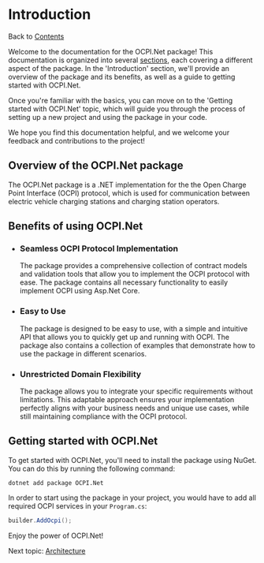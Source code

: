 # Introduction

Back to [Contents](0.contents.md)

Welcome to the documentation for the OCPI.Net package! This documentation is organized into several [sections](0.contents.md), each covering a different aspect of the package. In the 'Introduction' section, we'll provide an overview of the package and its benefits, as well as a guide to getting started with OCPI.Net.

Once you're familiar with the basics, you can move on to the 'Getting started with OCPI.Net' topic, which will guide you through the process of setting up a new project and using the package in your code.

We hope you find this documentation helpful, and we welcome your feedback and contributions to the project!

## Overview of the OCPI.Net package

The OCPI.Net package is a .NET implementation for the the Open Charge Point Interface (OCPI) protocol, which is used for communication between electric vehicle charging stations and charging station operators.

## Benefits of using OCPI.Net

- ### Seamless OCPI Protocol Implementation
    The package provides a comprehensive collection of contract models and validation tools that allow you to implement the OCPI protocol with ease. The package contains all necessary functionality to easily implement OCPI using Asp.Net Core.

- ### Easy to Use
    The package is designed to be easy to use, with a simple and intuitive API that allows you to quickly get up and running with OCPI. The package also contains a collection of examples that demonstrate how to use the package in different scenarios.

- ### Unrestricted Domain Flexibility
    The package allows you to integrate your specific requirements without limitations. This adaptable approach ensures your implementation perfectly aligns with your business needs and unique use cases, while still maintaining compliance with the OCPI protocol.

## Getting started with OCPI.Net

To get started with OCPI.Net, you'll need to install the package using NuGet. You can do this by running the following command:

```
dotnet add package OCPI.Net
```

In order to start using the package in your project, you would have to add all required OCPI services in your `Program.cs`:

```csharp
builder.AddOcpi();
```

Enjoy the power of OCPI.Net!

Next topic:
[Architecture](2.architecture.md)